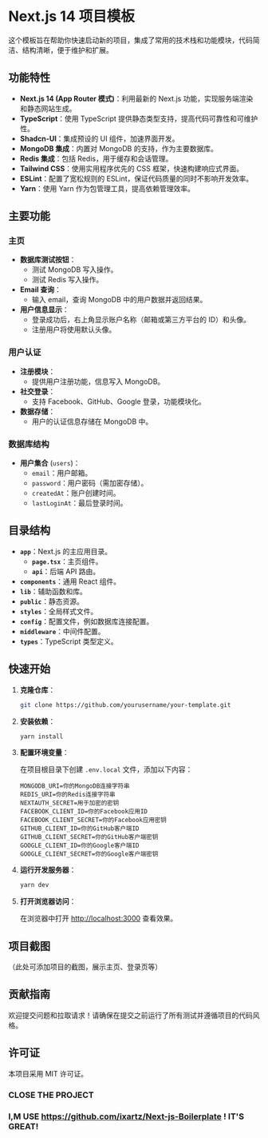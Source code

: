 # Next.js 14 项目模板

这个模板旨在帮助你快速启动新的项目，集成了常用的技术栈和功能模块，代码简洁、结构清晰，便于维护和扩展。

## 功能特性

- **Next.js 14 (App Router 模式)**：利用最新的 Next.js 功能，实现服务端渲染和静态网站生成。
- **TypeScript**：使用 TypeScript 提供静态类型支持，提高代码可靠性和可维护性。
- **Shadcn-UI**：集成预设的 UI 组件，加速界面开发。
- **MongoDB 集成**：内置对 MongoDB 的支持，作为主要数据库。
- **Redis 集成**：包括 Redis，用于缓存和会话管理。
- **Tailwind CSS**：使用实用程序优先的 CSS 框架，快速构建响应式界面。
- **ESLint**：配置了宽松规则的 ESLint，保证代码质量的同时不影响开发效率。
- **Yarn**：使用 Yarn 作为包管理工具，提高依赖管理效率。

## 主要功能

### 主页

- **数据库测试按钮**：
  - 测试 MongoDB 写入操作。
  - 测试 Redis 写入操作。
- **Email 查询**：
  - 输入 email，查询 MongoDB 中的用户数据并返回结果。
- **用户信息显示**：
  - 登录成功后，右上角显示账户名称（邮箱或第三方平台的 ID）和头像。
  - 注册用户将使用默认头像。

### 用户认证

- **注册模块**：
  - 提供用户注册功能，信息写入 MongoDB。
- **社交登录**：
  - 支持 Facebook、GitHub、Google 登录，功能模块化。
- **数据存储**：
  - 用户的认证信息存储在 MongoDB 中。

### 数据库结构

- **用户集合** (`users`)：
  - `email`：用户邮箱。
  - `password`：用户密码（需加密存储）。
  - `createdAt`：账户创建时间。
  - `lastLoginAt`：最后登录时间。

## 目录结构

- **`app`**：Next.js 的主应用目录。
  - **`page.tsx`**：主页组件。
  - **`api`**：后端 API 路由。
- **`components`**：通用 React 组件。
- **`lib`**：辅助函数和库。
- **`public`**：静态资源。
- **`styles`**：全局样式文件。
- **`config`**：配置文件，例如数据库连接配置。
- **`middleware`**：中间件配置。
- **`types`**：TypeScript 类型定义。

## 快速开始

1. **克隆仓库**：

   ```bash
   git clone https://github.com/yourusername/your-template.git
   ```

2. **安装依赖**：

   ```bash
   yarn install
   ```

3. **配置环境变量**：

   在项目根目录下创建 `.env.local` 文件，添加以下内容：

   ```env
   MONGODB_URI=你的MongoDB连接字符串
   REDIS_URI=你的Redis连接字符串
   NEXTAUTH_SECRET=用于加密的密钥
   FACEBOOK_CLIENT_ID=你的Facebook应用ID
   FACEBOOK_CLIENT_SECRET=你的Facebook应用密钥
   GITHUB_CLIENT_ID=你的GitHub客户端ID
   GITHUB_CLIENT_SECRET=你的GitHub客户端密钥
   GOOGLE_CLIENT_ID=你的Google客户端ID
   GOOGLE_CLIENT_SECRET=你的Google客户端密钥
   ```

4. **运行开发服务器**：

   ```bash
   yarn dev
   ```

5. **打开浏览器访问**：

   在浏览器中打开 [http://localhost:3000](http://localhost:3000) 查看效果。

## 项目截图

（此处可添加项目的截图，展示主页、登录页等）

## 贡献指南

欢迎提交问题和拉取请求！请确保在提交之前运行了所有测试并遵循项目的代码风格。

## 许可证

本项目采用 MIT 许可证。



### CLOSE THE PROJECT
### I,M USE <https://github.com/ixartz/Next-js-Boilerplate> ! IT'S GREAT!